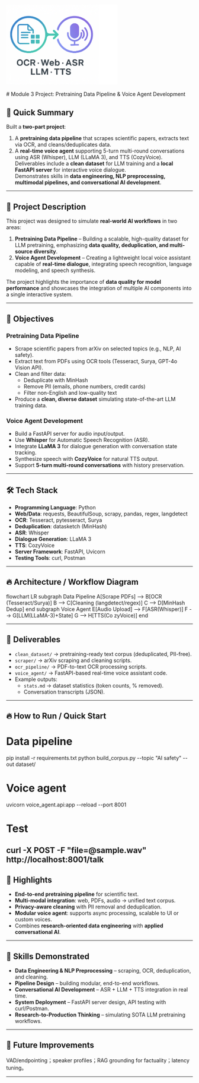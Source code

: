
<p align="left">
  <img src="logo/logo.png" alt="Project Logo" width="300"/>
</p>
# Module 3 Project: Pretraining Data Pipeline & Voice Agent Development

## 🚀 Quick Summary
Built a **two-part project**:  
1. A **pretraining data pipeline** that scrapes scientific papers, extracts text via OCR, and cleans/deduplicates data.  
2. A **real-time voice agent** supporting 5-turn multi-round conversations using ASR (Whisper), LLM (LLaMA 3), and TTS (CozyVoice).  
Deliverables include a **clean dataset** for LLM training and a **local FastAPI server** for interactive voice dialogue.  
Demonstrates skills in **data engineering, NLP preprocessing, multimodal pipelines, and conversational AI development**.  

---

## 📖 Project Description
This project was designed to simulate **real-world AI workflows** in two areas:  

1. **Pretraining Data Pipeline** – Building a scalable, high-quality dataset for LLM pretraining, emphasizing **data quality, deduplication, and multi-source diversity**.  
2. **Voice Agent Development** – Creating a lightweight local voice assistant capable of **real-time dialogue**, integrating speech recognition, language modeling, and speech synthesis.  

The project highlights the importance of **data quality for model performance** and showcases the integration of multiple AI components into a single interactive system.  

---

## 🎯 Objectives

### Pretraining Data Pipeline
- Scrape scientific papers from arXiv on selected topics (e.g., NLP, AI safety).  
- Extract text from PDFs using OCR tools (Tesseract, Surya, GPT-4o Vision API).  
- Clean and filter data:  
  - Deduplicate with MinHash  
  - Remove PII (emails, phone numbers, credit cards)  
  - Filter non-English and low-quality text  
- Produce a **clean, diverse dataset** simulating state-of-the-art LLM training data.  

### Voice Agent Development
- Build a FastAPI server for audio input/output.  
- Use **Whisper** for Automatic Speech Recognition (ASR).  
- Integrate **LLaMA 3** for dialogue generation with conversation state tracking.  
- Synthesize speech with **CozyVoice** for natural TTS output.  
- Support **5-turn multi-round conversations** with history preservation.  

---

## 🛠️ Tech Stack
- **Programming Language**: Python  
- **Web/Data**: requests, BeautifulSoup, scrapy, pandas, regex, langdetect  
- **OCR**: Tesseract, pytesseract, Surya  
- **Deduplication**: datasketch (MinHash)  
- **ASR**: Whisper  
- **Dialogue Generation**: LLaMA 3  
- **TTS**: CozyVoice  
- **Server Framework**: FastAPI, Uvicorn  
- **Testing Tools**: curl, Postman  

---

## 🔥 Architecture / Workflow Diagram 
flowchart LR
  subgraph Data Pipeline
    A[Scrape PDFs] --> B[OCR (Tesseract/Surya)]
    B --> C[Cleaning (langdetect/regex)]
    C --> D[MinHash Dedup]
  end
  subgraph Voice Agent
    E[Audio Upload] --> F[ASR(Whisper)]
    F --> G[LLM(LLaMA-3)+State]
    G --> H[TTS(Co zyVoice)]
  end

---

## 📂 Deliverables
- `clean_dataset/` → pretraining-ready text corpus (deduplicated, PII-free).  
- `scraper/` → arXiv scraping and cleaning scripts.  
- `ocr_pipeline/` → PDF-to-text OCR processing scripts.  
- `voice_agent/` → FastAPI-based real-time voice assistant code.  
- Example outputs:  
  - `stats.md` → dataset statistics (token counts, % removed).  
  - Conversation transcripts (JSON).  

---


## 🔥 How to Run / Quick Start 
# Data pipeline
pip install -r requirements.txt
python build_corpus.py --topic "AI safety" --out dataset/

# Voice agent
uvicorn voice_agent.api:app --reload --port 8001
# Test
curl -X POST -F "file=@sample.wav" http://localhost:8001/talk
---

## 🌟 Highlights
- **End-to-end pretraining pipeline** for scientific text.  
- **Multi-modal integration**: web, PDFs, audio → unified text corpus.  
- **Privacy-aware cleaning** with PII removal and deduplication.  
- **Modular voice agent**: supports async processing, scalable to UI or custom voices.  
- Combines **research-oriented data engineering** with **applied conversational AI**.  

---

## 🚀 Skills Demonstrated
- **Data Engineering & NLP Preprocessing** – scraping, OCR, deduplication, and cleaning.  
- **Pipeline Design** – building modular, end-to-end workflows.  
- **Conversational AI Development** – ASR + LLM + TTS integration in real time.  
- **System Deployment** – FastAPI server design, API testing with curl/Postman.  
- **Research-to-Production Thinking** – simulating SOTA LLM pretraining workflows.  

---

## 🚀 Future Improvements
VAD/endpointing；speaker profiles；RAG grounding for factuality；latency tuning。

---
